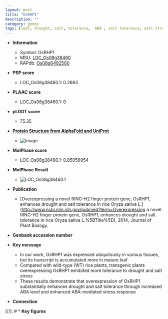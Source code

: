 ```yaml
---
layout: post
title: "OsRHP1"
description: ""
category: genes
tags: [leaf, drought, salt, tolerance,  ABA , salt tolerance, salt stress, stress, ABA, stress response]
---
```


* **Information**  
    + Symbol: OsRHP1  
    + MSU: [LOC_Os08g38460](http://rice.plantbiology.msu.edu/cgi-bin/ORF_infopage.cgi?orf=LOC_Os08g38460)  
    + RAPdb: [Os08g0492500](http://rapdb.dna.affrc.go.jp/viewer/gbrowse_details/irgsp1?name=Os08g0492500)  

* **PSP score**  
    + LOC_Os08g38460.1: 0.2663 

* **PLAAC score**  
    + LOC_Os08g38460.1: 0 

* **pLDDT score**
    + 75.35

* **[Protein Structure from AlphaFold and UniProt](https://www.uniprot.org/uniprotkb/Q6Z8T9/entry#structure)**
    + ![image](https://ricepsp.github.io/images/Q6/AF-Q6Z8T9-F1.png)

* **MolPhase score**
    + LOC_Os08g38460.1: 0.85056954

* **MolPhase Result**
    + ![LOC_Os08g38460.1](https://304243504.github.io/Pictures/LOC_Os08g/LOC_Os08g38460.1.png)

* **Publication**  
    + [Overexpressing a novel RING-H2 finger protein gene, OsRHP1, enhances drought and salt tolerance in rice Oryza sativa L.](http://www.ncbi.nlm.nih.gov/pubmed?term=Overexpressing a novel RING-H2 finger protein gene, OsRHP1, enhances drought and salt tolerance in rice Oryza sativa L.%5BTitle%5D), 2014, Journal of Plant Biology.

* **Genbank accession number**  

* **Key message**  
    + In our work, OsRHP1 was expressed ubiquitously in various tissues, but its transcript is accumulated more in mature leaf
    + Compared with wild-type (WT) rice plants, transgenic plants overexpressing OsRHP1 exhibited more tolerance to drought and salt stress
    + These results demonstrate that overexpression of OsRHP1 substantially enhances drought and salt tolerance through increased ABA level and enhanced ABA-mediated stress response

* **Connection**  

[//]: # * **Key figures**  


